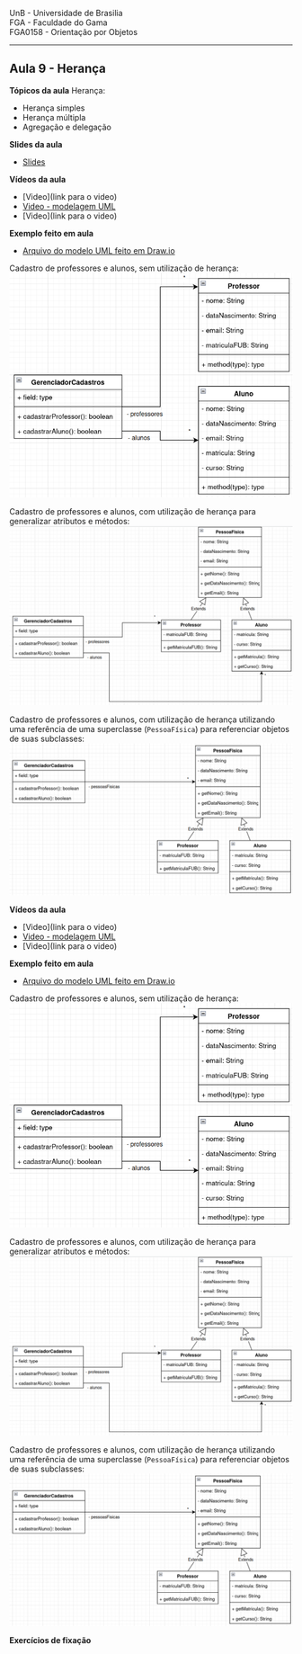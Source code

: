 UnB - Universidade de Brasilia  
FGA - Faculdade do Gama  
FGA0158 - Orientação por Objetos

---

## Aula 9 - Herança

**Tópicos da aula**
Herança:
- Herança simples
- Herança múltipla
- Agregação e delegação

**Slides da aula**

* [Slides](https://docs.google.com/presentation/d/1WyVHU2jWJYvL3mtqZuCYZ2pF3FAS3UIS4YfStOJXAq8/edit?usp=sharing)

**Vídeos da aula**
* [Video](link para o video)
* [Video - modelagem UML](https://youtu.be/ufhNxklyZIk)
* [Video](link para o video)


**Exemplo feito em aula**
* [Arquivo do modelo UML feito em Draw.io](exemploHeranca.drawio)

Cadastro de professores e alunos, sem utilização de herança:  
![Exemplo sem herança](exemploSemHeranca.png)

Cadastro de professores e alunos, com utilização de herança para generalizar
atributos e métodos:    
![Exemplo com herança](exemploComHeranca1.png)

Cadastro de professores e alunos, com utilização de herança utilizando uma
referência de uma superclasse (```PessoaFísica```) para referenciar objetos de
suas subclasses:    
![Exemplo com herança](exemploComHeranca2.png)


**Vídeos da aula**
* [Video](link para o video)
* [Video - modelagem UML](https://youtu.be/ufhNxklyZIk)
* [Video](link para o video)


**Exemplo feito em aula**
* [Arquivo do modelo UML feito em Draw.io](exemploHeranca.drawio)

Cadastro de professores e alunos, sem utilização de herança:  
![Exemplo sem herança](exemploSemHeranca.png)

Cadastro de professores e alunos, com utilização de herança para generalizar
atributos e métodos:    
![Exemplo com herança](exemploComHeranca1.png)

Cadastro de professores e alunos, com utilização de herança utilizando uma
referência de uma superclasse (```PessoaFísica```) para referenciar objetos de
suas subclasses:    
![Exemplo com herança](exemploComHeranca2.png)



**Exercícios de fixação**


